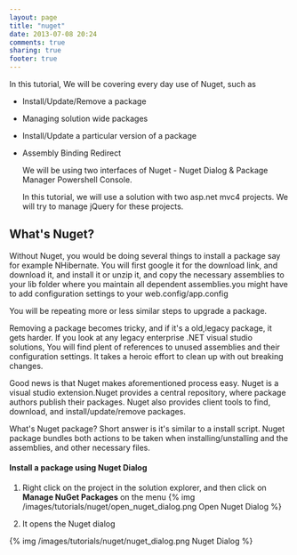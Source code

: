 ```yaml
---
layout: page
title: "nuget"
date: 2013-07-08 20:24
comments: true
sharing: true
footer: true
---
```

 In this tutorial, We will be covering every day use of Nuget, such as 

* Install/Update/Remove  a package
* Managing solution wide packages
* Install/Update a particular version of a package
* Assembly Binding Redirect

   We will be using two interfaces of Nuget - Nuget Dialog & Package Manager Powershell Console.

  In this tutorial, we will use a solution with two asp.net mvc4 projects. We will try to manage jQuery for these projects.

## What's Nuget?
  Without Nuget, you would be doing several things to install a package say for example NHibernate. You will first google it for the download link,
and download it, and install it or unzip it, and copy the necessary assemblies to your lib folder where you maintain all dependent assemblies.you might have to add configuration settings to your web.config/app.config 


 You will be repeating more or less similar steps to upgrade a package. 

 Removing a package becomes tricky, and if it's a old,legacy package, it gets harder. If you look at any legacy enterprise .NET visual studio solutions, You will find plent of references to unused assemblies and their configuration settings. It takes a heroic effort to clean up with out breaking changes.

  Good news is that Nuget makes aforementioned process easy. Nuget is a visual studio extension.Nuget provides a central repository, where package authors publish their packages. Nuget also provides client tools to find, download, and install/update/remove packages.   
 
 What's Nuget package? Short answer is it's similar to a install script. Nuget package bundles both actions to be taken when installing/unstalling and the assemblies, and other necessary files.

#### Install a package using Nuget Dialog


  1. Right click on the project in the solution explorer, and then
click on **Manage NuGet Packages** on the menu
{% img /images/tutorials/nuget/open_nuget_dialog.png Open Nuget Dialog %} 


2. It opens the Nuget dialog 

{% img /images/tutorials/nuget/nuget_dialog.png Nuget Dialog %} 




 

